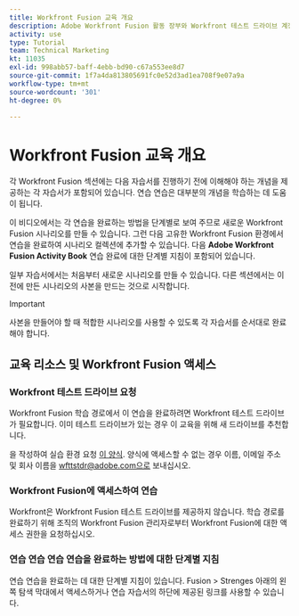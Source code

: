 ```yaml
---
title: Workfront Fusion 교육 개요
description: Adobe Workfront Fusion 활동 장부와 Workfront 테스트 드라이브 계정을 가져오는 방법에 대해 알아봅니다.
activity: use
type: Tutorial
team: Technical Marketing
kt: 11035
exl-id: 998abb57-baff-4ebb-bd90-c67a553ee8d7
source-git-commit: 1f7a4da813805691fc0e52d3ad1ea708f9e07a9a
workflow-type: tm+mt
source-wordcount: '301'
ht-degree: 0%

---
```


# Workfront Fusion 교육 개요

각 Workfront Fusion 섹션에는 다음 자습서를 진행하기 전에 이해해야 하는 개념을 제공하는 각 자습서가 포함되어 있습니다. 연습 연습은 대부분의 개념을 학습하는 데 도움이 됩니다.

이 비디오에서는 각 연습을 완료하는 방법을 단계별로 보여 주므로 새로운 Workfront Fusion 시나리오를 만들 수 있습니다. 그런 다음 고유한 Workfront Fusion 환경에서 연습을 완료하여 시나리오 컬렉션에 추가할 수 있습니다. 다음 **Adobe Workfront Fusion Activity Book** 연습 완료에 대한 단계별 지침이 포함되어 있습니다.

일부 자습서에서는 처음부터 새로운 시나리오를 만들 수 있습니다. 다른 섹션에서는 이전에 만든 시나리오의 사본을 만드는 것으로 시작합니다.

>[!IMPORTANT]
>
>사본을 만들어야 할 때 적합한 시나리오를 사용할 수 있도록 각 자습서를 순서대로 완료해야 합니다.

## 교육 리소스 및 Workfront Fusion 액세스

### Workfront 테스트 드라이브 요청

Workfront Fusion 학습 경로에서 이 연습을 완료하려면 Workfront 테스트 드라이브가 필요합니다. 이미 테스트 드라이브가 있는 경우 이 교육을 위해 새 드라이브를 추천합니다.

을 작성하여 실습 환경 요청 [이 양식](https://forms.office.com/r/f1J8HRGrNY). 양식에 액세스할 수 없는 경우 이름, 이메일 주소 및 회사 이름을 wfttstdr@adobe.com으로 보내십시오.

### Workfront Fusion에 액세스하여 연습

Workfront은 Workfront Fusion 테스트 드라이브를 제공하지 않습니다. 학습 경로를 완료하기 위해 조직의 Workfront Fusion 관리자로부터 Workfront Fusion에 대한 액세스 권한을 요청하십시오.

### 연습 연습 연습 연습을 완료하는 방법에 대한 단계별 지침

연습 연습을 완료하는 데 대한 단계별 지침이 있습니다. Fusion > Strenges 아래의 왼쪽 탐색 막대에서 액세스하거나 연습 자습서의 하단에 제공된 링크를 사용할 수 있습니다.

